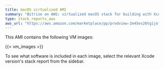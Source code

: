```yaml
---
title: macOS virtualized AMI
summary: "Bitrise on AWS: virtualized macOS stack for building with Xcode"
type: stack_reports_aws
aws_url: "https://aws.amazon.com/marketplace/pp/prodview-2m45es26tgijo?sr=0-3&applicationId=AWSMPContessa"
---
```


This AMI contains the following VM images:

{{< vm_images >}}

To see what software is included in each image, select the relevant Xcode version's stack report from the sidebar.
